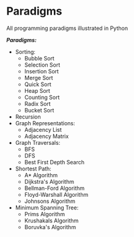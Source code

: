 # Paradigms
All programming paradigms illustrated in Python

***Paradigms:***
- Sorting:
    - Bubble Sort
    - Selection Sort
    - Insertion Sort
    - Merge Sort
    - Quick Sort
    - Heap Sort
    - Counting Sort
    - Radix Sort
    - Bucket Sort
- Recursion
- Graph Representations:
    - Adjacency List
    - Adjacency Matrix
- Graph Traversals:
    - BFS
    - DFS
    - Best First Depth Search
- Shortest Path:
    - A* Algorithm
    - Dijkstra's Algorithm
    - Bellman-Ford Algorithm
    - Floyd-Warshall Algorithm
    - Johnsons Algorithm
- Minimum Spanning Tree:
    - Prims Algorithm
    - Krushakals Algorithm
    - Boruvka's Algorithm
